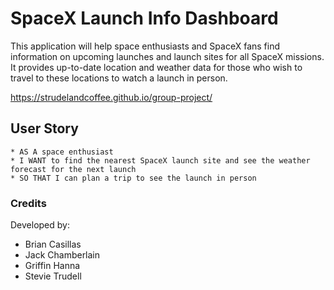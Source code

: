 # SpaceX Launch Info Dashboard

This application will help space enthusiasts and SpaceX fans find information on upcoming launches and launch sites for all SpaceX missions. It provides up-to-date location and weather data for those who wish to travel to these locations to watch a launch in person.

https://strudelandcoffee.github.io/group-project/

## User Story

```
* AS A space enthusiast
* I WANT to find the nearest SpaceX launch site and see the weather forecast for the next launch
* SO THAT I can plan a trip to see the launch in person
```

### Credits

Developed by:

* Brian Casillas
* Jack Chamberlain
* Griffin Hanna
* Stevie Trudell